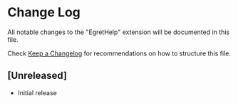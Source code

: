# Change Log

All notable changes to the "EgretHelp" extension will be documented in this file.

Check [Keep a Changelog](http://keepachangelog.com/) for recommendations on how to structure this file.

## [Unreleased]

- Initial release